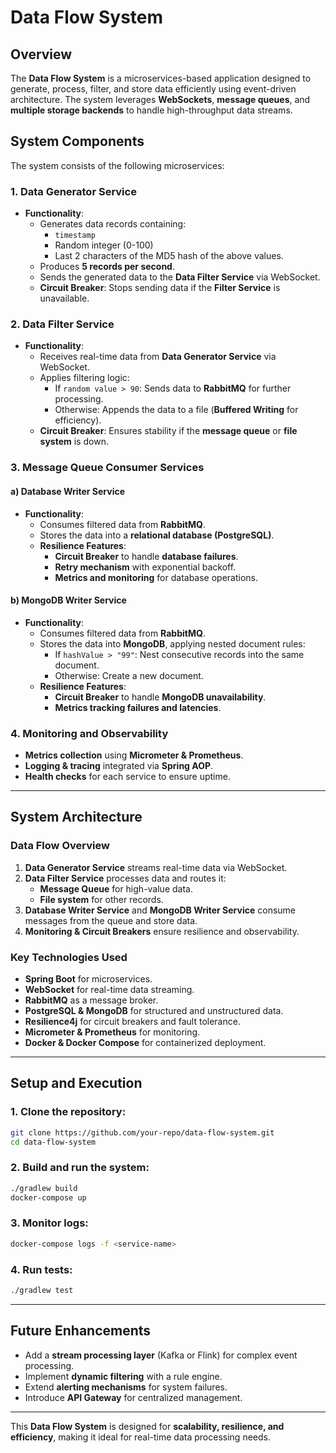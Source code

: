 # Data Flow System

## Overview
The **Data Flow System** is a microservices-based application designed to generate, process, filter, and store data efficiently using event-driven architecture. The system leverages **WebSockets**, **message queues**, and **multiple storage backends** to handle high-throughput data streams.

## System Components
The system consists of the following microservices:

### 1. **Data Generator Service**
- **Functionality**:
    - Generates data records containing:
        - `timestamp`
        - Random integer (0-100)
        - Last 2 characters of the MD5 hash of the above values.
    - Produces **5 records per second**.
    - Sends the generated data to the **Data Filter Service** via WebSocket.
    - **Circuit Breaker**: Stops sending data if the **Filter Service** is unavailable.

### 2. **Data Filter Service**
- **Functionality**:
    - Receives real-time data from **Data Generator Service** via WebSocket.
    - Applies filtering logic:
        - If `random value > 90`: Sends data to **RabbitMQ** for further processing.
        - Otherwise: Appends the data to a file (**Buffered Writing** for efficiency).
    - **Circuit Breaker**: Ensures stability if the **message queue** or **file system** is down.

### 3. **Message Queue Consumer Services**
#### a) **Database Writer Service**
- **Functionality**:
    - Consumes filtered data from **RabbitMQ**.
    - Stores the data into a **relational database (PostgreSQL)**.
    - **Resilience Features**:
        - **Circuit Breaker** to handle **database failures**.
        - **Retry mechanism** with exponential backoff.
        - **Metrics and monitoring** for database operations.

#### b) **MongoDB Writer Service**
- **Functionality**:
    - Consumes filtered data from **RabbitMQ**.
    - Stores the data into **MongoDB**, applying nested document rules:
        - If `hashValue > "99"`: Nest consecutive records into the same document.
        - Otherwise: Create a new document.
    - **Resilience Features**:
        - **Circuit Breaker** to handle **MongoDB unavailability**.
        - **Metrics tracking failures and latencies**.

### 4. **Monitoring and Observability**
- **Metrics collection** using **Micrometer & Prometheus**.
- **Logging & tracing** integrated via **Spring AOP**.
- **Health checks** for each service to ensure uptime.

---
## System Architecture
### Data Flow Overview
1. **Data Generator Service** streams real-time data via WebSocket.
2. **Data Filter Service** processes data and routes it:
    - **Message Queue** for high-value data.
    - **File system** for other records.
3. **Database Writer Service** and **MongoDB Writer Service** consume messages from the queue and store data.
4. **Monitoring & Circuit Breakers** ensure resilience and observability.

### Key Technologies Used
- **Spring Boot** for microservices.
- **WebSocket** for real-time data streaming.
- **RabbitMQ** as a message broker.
- **PostgreSQL & MongoDB** for structured and unstructured data.
- **Resilience4j** for circuit breakers and fault tolerance.
- **Micrometer & Prometheus** for monitoring.
- **Docker & Docker Compose** for containerized deployment.

---
## Setup and Execution

### 1. Clone the repository:
```bash
git clone https://github.com/your-repo/data-flow-system.git
cd data-flow-system
```

### 2. Build and run the system:
```bash
./gradlew build
docker-compose up
```

### 3. Monitor logs:
```bash
docker-compose logs -f <service-name>
```

### 4. Run tests:
```bash
./gradlew test
```

---
## Future Enhancements
- Add a **stream processing layer** (Kafka or Flink) for complex event processing.
- Implement **dynamic filtering** with a rule engine.
- Extend **alerting mechanisms** for system failures.
- Introduce **API Gateway** for centralized management.

---
This **Data Flow System** is designed for **scalability, resilience, and efficiency**, making it ideal for real-time data processing needs.

